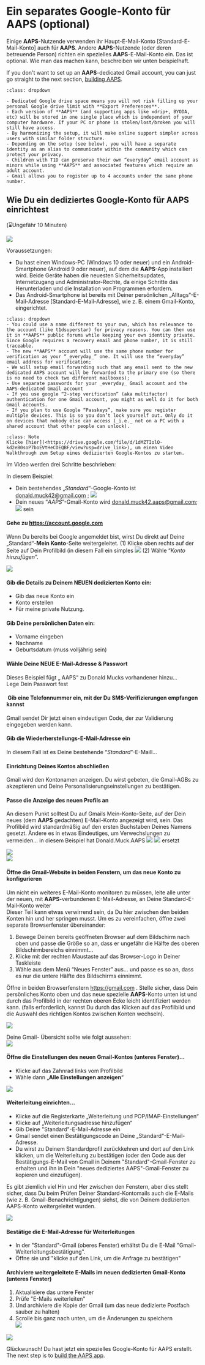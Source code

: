 # Ein separates Google-Konto für AAPS (optional)

Einige **AAPS**-Nutzende verwenden ihr Haupt-E-Mail-Konto [Standard-E-Mail-Konto] auch für **AAPS**. Andere **AAPS**-Nutzende (oder deren betreuende Person) richten ein spezielles **AAPS**-E-Mail-Konto ein. Das ist optional. Wie man das machen kann, beschreiben wir unten beispielhaft.

If you don't want to set up an **AAPS**-dedicated Gmail account, you can just go straight to the next section, [building AAPS](../SettingUpAaps/BuildingAaps.md).

```{admonition} Advantages of a dedicated Google account for AAPS
:class: dropdown

- Dedicated Google drive space means you will not risk filling up your personal Google drive limit with **Export Preferences**.
- Each version of **AAPS** (and supporting apps like xdrip+, BYODA, etc) will be stored in one single place which is independent of your computer hardware. If your PC or phone is stolen/lost/broken you will still have access.
- By harmonizing the setup, it will make online support simpler across users with similar folder structure.
- Depending on the setup (see below), you will have a separate identity as an alias to communicate within the community which can protect your privacy. 
- Children with T1D can preserve their own “everyday” email account as minors while using **AAPS** and associated features which require an adult account.
- Gmail allows you to register up to 4 accounts under the same phone number.
```

## Wie Du ein dediziertes Google-Konto für AAPS einrichtest

(⌛Ungefähr 10 Minuten)

![](../images/Building-the-App/building_0001.png)

Voraussetzungen:

- Du hast einen Windows-PC (Windows 10 oder neuer) und ein Android-Smartphone (Android 9 oder neuer), auf dem die **AAPS**-App installiert wird. Beide Geräte haben die neuesten Sicherheitsupdates, Internetzugang und Administrator-Rechte, da einige Schritte das Herunterladen und die Installation von Programmen erfordern.
- Das Android-Smartphone ist bereits mit Deiner persönlichen „Alltags“-E-Mail-Adresse [Standard-E-Mail-Adresse], wie z. B. einem Gmail-Konto, eingerichtet.

```{admonition} Things to consider when setting up your new account
:class: dropdown
- You could use a name different to your own, which has relevance to the account (like t1dsuperstar) for privacy reasons. You can then use it in **AAPS** public forums while keeping your own identity private. Since Google requires a recovery email and phone number, it is still traceable.
- The new **AAPS** account will use the same phone number for verification as your “_everyday_” one. It will use the “everyday” email address for verification;
- We will setup email forwarding such that any email sent to the new dedicated AAPS account will be forwarded to the primary one (so there is no need to check two different mailboxes);
- Use separate passwords for your _everyday_ Gmail account and the AAPS-dedicated Gmail account
- If you use google “2-step verification” (aka multifactor) authentication for one Gmail account, you might as well do it for both Gmail accounts.
- If you plan to use Google “Passkeys”, make sure you register multiple devices. This is so you don’t lock yourself out. Only do it on devices that nobody else can access (_i.e._ not on a PC with a shared account that other people can unlock).
```



```{admonition} Video Walkthrough! 
:class: Note
Klicke [hier](<https://drive.google.com/file/d/1dMZTIolO-kd2eB0soP7boEVtHeCDEQBF/view?usp=drive_link>), um einen Video Walkthrough zum Setup eines dedizierten Google-Kontos zu starten.
```

Im Video werden drei Schritte beschrieben:

In diesem Beispiel: 

- Dein bestehendes „_Standard_“-Google-Konto ist <donald.muck42@gmail.com> ; ![](../images/Building-the-App/building_0002.png)
- Dein neues “_AAPS_”-Gmail-Konto wird <donald.muck42.aaps@gmail.com>; ![](../images/Building-the-App/building_0003.png) sein

#### Gehe zu <https://account.google.com> 

Wenn Du bereits bei Google angemeldet bist, wirst Du direkt auf Deine „Standard“-**Mein Konto**-Seite weitergeleitet.
(1) Klicke oben rechts auf der Seite auf Dein Profilbild (in diesem Fall ein simples ![](../images/Building-the-App/building_0002.png)
(2) Wähle “_Konto hinzufügen_”.

![](../images/Building-the-App/building_0005.png)

#### Gib die Details zu Deinem NEUEN dedizierten Konto ein: 

- Gib das neue Konto ein 
- Konto erstellen
- Für meine private Nutzung. 

#### Gib Deine persönlichen Daten ein:

- Vorname eingeben
- Nachname
- Geburtsdatum (muss volljährig sein)

#### Wähle Deine NEUE E-Mail-Adresse & Passwort

Dieses Beispiel fügt „.AAPS“ zu Donald Mucks vorhandener hinzu…\
Lege Dein Passwort fest

####  Gib eine Telefonnummer ein, mit der Du SMS-Verifizierungen empfangen kannst

Gmail sendet Dir jetzt einen eindeutigen Code, der zur Validierung eingegeben werden kann.

#### Gib die Wiederherstellungs-E-Mail-Adresse ein 

In diesem Fall ist es Deine bestehende “_Standard_”-E-Maill…

#### Einrichtung Deines Kontos abschließen

Gmail wird den Kontonamen anzeigen. Du wirst gebeten, die Gmail-AGBs zu akzeptieren und Deine Personalisierungseinstellungen zu bestätigen.

#### Passe die Anzeige des neuen Profils an

An diesem Punkt solltest Du auf Gmails Mein-Konto-Seite, auf der Dein neues (dem **AAPS** gedachten) E-Mail-Konto angezeigt wird, sein. Das Profilbild wird standardmäßig auf den ersten Buchstaben Deines Namens gesetzt. Ändere es in etwas Eindeutiges, um Verwechslungen zu vermeiden… in diesem Beispiel hat Donald.Muck.AAPS ![](../images/Building-the-App/building_0002.png) ![](../images/Building-the-App/building_0003.png) ersetzt

![](../images/Building-the-App/building_0007.png)\
![](../images/Building-the-App/building_0008.png)

#### Öffne die Gmail-Website in beiden Fenstern, um das neue Konto zu konfigurieren

Um nicht ein weiteres E-Mail-Konto monitoren zu müssen, leite alle unter der neuen, mit **AAPS**-verbundenen E-Mail-Adresse, an Deine Standard-E-Mail-Konto weiter \
Dieser Teil kann etwas verwirrend sein, da Du hier zwischen den beiden Konten hin und her springen musst. Um es zu vereinfachen, öffne zwei separate Browserfenster übereinander:

1. Bewege Deinen bereits geöffneten Browser auf dem Bildschirm nach oben und passe die Größe so an, dass er ungefähr die Hälfte des oberen Bildschirmbereichs einnimmt… 
2. Klicke mit der rechten Maustaste auf das Browser-Logo in Deiner Taskleiste 
3. Wähle aus dem Menü “Neues Fenster” aus... und passe es so an, dass es nur die untere Hälfte des Bildschirms einnimmt.

Öffne in beiden Browserfenstern <https://gmail.com> . Stelle sicher, dass Dein persönliches Konto oben und das neue spezielle **AAPS**-Konto unten ist und durch das Profilbild in der rechten oberen Ecke leicht identifiziert werden kann. (falls erforderlich, kannst Du durch das Klicken auf das Profilbild und die Auswahl des richtigen Kontos zwischen Konten wechseln).

![](../images/Building-the-App/building_0009.png)

Deine Gmail- Übersicht sollte wie folgt aussehen:\
![](../images/Building-the-App/building_0010.png)

#### Öffne die Einstellungen des neuen Gmail-Kontos (unteres Fenster)… 

- Klicke auf das Zahnrad links vom Profilbild 
- Wähle dann „**Alle Einstellungen anzeigen**“

![](../images/Building-the-App/building_0011.png)

#### Weiterleitung einrichten…

- Klicke auf die Registerkarte „Weiterleitung und POP/IMAP-Einstellungen“
- Klicke auf „Weiterleitungsadresse hinzufügen“
- Gib Deine "Standard"-E-Mail-Adresse ein
- Gmail sendet einen Bestätigungscode an Deine „Standard“-E-Mail-Adresse. 
- Du wirst zu Deinem Standardprofil zurückkehren und dort auf den Link klicken, um die Weiterleitung zu bestätigen (oder den Code aus der Bestätigungs-E-Mail von Gmail in Deinem "Standard"-Gmail-Fenster zu erhalten und ihn in Dein "neues dediziertes AAPS"-Gmail-Fenster zu kopieren und einzufügen).

Es gibt ziemlich viel Hin und Her zwischen den Fenstern, aber dies stellt sicher, dass Du beim Prüfen Deiner Standard-Kontomails auch die E-Mails (wie z. B. Gmail-Benachrichtigungen) siehst, die von Deinem dedizierten AAPS-Konto weitergeleitet wurden.

![](../images/Building-the-App/building_0012.png)

#### Bestätige die E-Mail-Adresse für Weiterleitungen

- In der "Standard"-Gmail (oberes Fenster) erhältst Du die E-Mail "Gmail-Weiterleitungsbestätigung". 
- Öffne sie und "klicke auf den Link, um die Anfrage zu bestätigen"

#### Archiviere weitergeleitete E-Mails im neuen dedizierten Gmail-Konto (unteres Fenster)

<!---->

1. Aktualisiere das untere Fenster
2. Prüfe "E-Mails weiterleiten"
3. Und archiviere die Kopie der Gmail (um das neue dedizierte Postfach sauber zu halten)
4. Scrolle bis ganz nach unten, um die Änderungen zu speichern\
   ![](../images/Building-the-App/building_0013.png)

![](../images/Building-the-App/building_0014.png)

Glückwunsch! Du hast jetzt ein spezielles Google-Konto für AAPS erstellt. The next step is to [build the AAPS app](../SettingUpAaps/BuildingAaps.md).
